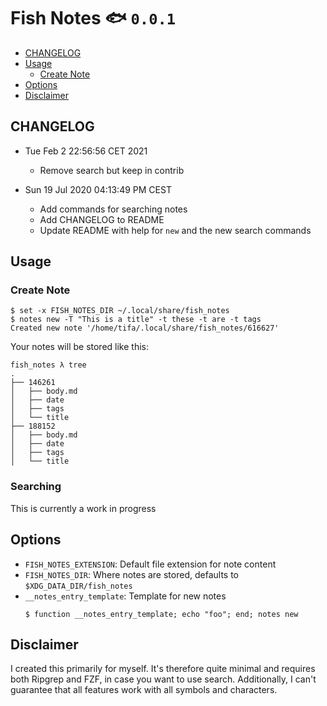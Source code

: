# Fish Notes :fish: `0.0.1`

<!-- vim-markdown-toc GFM -->

* [CHANGELOG](#changelog)
* [Usage](#usage)
    * [Create Note](#create-note)
* [Options](#options)
* [Disclaimer](#disclaimer)

<!-- vim-markdown-toc -->

## CHANGELOG

- Tue Feb  2 22:56:56 CET 2021
    - Remove search but keep in contrib

- Sun 19 Jul 2020 04:13:49 PM CEST
    - Add commands for searching notes
    - Add CHANGELOG to README
    - Update README with help for `new` and the new search commands

## Usage

### Create Note

```text
$ set -x FISH_NOTES_DIR ~/.local/share/fish_notes
$ notes new -T "This is a title" -t these -t are -t tags
Created new note '/home/tifa/.local/share/fish_notes/616627'
```

Your notes will be stored like this:

```
fish_notes λ tree
.
├── 146261
│   ├── body.md
│   ├── date
│   ├── tags
│   └── title
├── 188152
│   ├── body.md
│   ├── date
│   ├── tags
│   └── title
```

### Searching

This is currently a work in progress

## Options

- `FISH_NOTES_EXTENSION`: Default file extension for note content
- `FISH_NOTES_DIR`: Where notes are stored, defaults to `$XDG_DATA_DIR/fish_notes`
- `__notes_entry_template`: Template for new notes
  ```fish
  $ function __notes_entry_template; echo "foo"; end; notes new
  ```

## Disclaimer

I created this primarily for myself. It's therefore quite minimal and requires both Ripgrep and FZF, in case you want to use search. Additionally, I can't guarantee that all features work with all symbols and characters.
